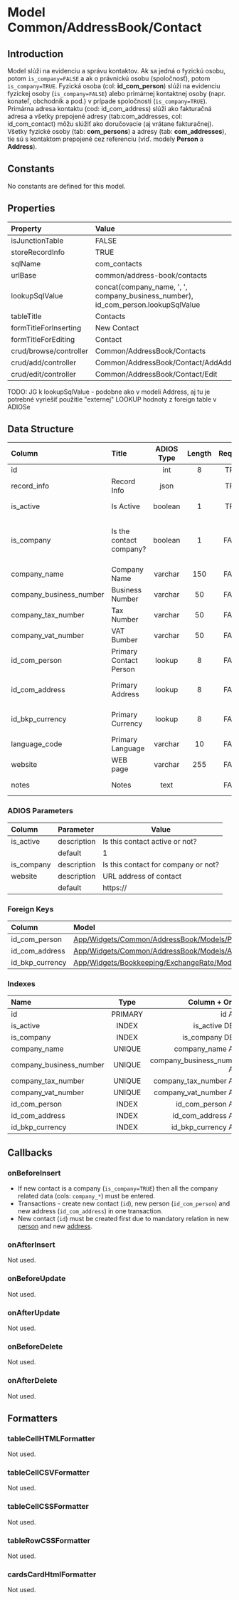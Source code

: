 # Model Common/AddressBook/Contact

## Introduction
Model slúži na evidenciu a správu kontaktov. Ak sa jedná o fyzickú osobu, potom `is_company=FALSE` a ak o právnickú osobu (spoločnosť), potom `is_company=TRUE`. Fyzická osoba (col: **id_com_person**) slúži na evidenciu fyzickej osoby (`is_company=FALSE`) alebo primárnej kontaktnej osoby (napr. konateľ, obchodník a pod.) v prípade spoločnosti (`is_company=TRUE`). Primárna adresa kontaktu (cod: id_com_address) slúži ako fakturačná adresa a všetky prepojené adresy (tab:com_addresses, col: id_com_contact) môžu slúžiť ako doručovacie (aj vrátane fakturačnej). Všetky fyzické osoby (tab: **com_persons**) a adresy (tab: **com_addresses**), tie sú s kontaktom prepojené cez referenciu (viď. modely **Person** a **Address**).

## Constants
No constants are defined for this model.

## Properties
| Property               | Value                                                                             |
| :--------------------- | :-------------------------------------------------------------------------------- |
| isJunctionTable        | FALSE                                                                             |
| storeRecordInfo        | TRUE                                                                              |
| sqlName                | com_contacts                                                                      |
| urlBase                | common/address-book/contacts                                                      |
| lookupSqlValue         | concat(company_name, ', ', company_business_number), id_com_person.lookupSqlValue |
| tableTitle             | Contacts                                                                          |
| formTitleForInserting  | New Contact                                                                       |
| formTitleForEditing    | Contact                                                                           |
| crud/browse/controller | Common/AddressBook/Contacts                                                       |
| crud/add/controller    | Common/AddressBook/Contact/AddAddAsCompany                                        |
| crud/edit/controller   | Common/AddressBook/Contact/Edit                                                   |

TODO: JG k lookupSqlValue - podobne ako v modeli Address, aj tu je potrebné vyriešiť použitie "externej" LOOKUP hodnoty z foreign table v ADIOSe

## Data Structure
| Column                  | Title                   | ADIOS Type | Length | Required | Notes                                 |
| :---------------------- | :---------------------- | :--------: | :----: | :------: | :------------------------------------ |
| id                      |                         |    int     |   8    |   TRUE   |                                       |
| record_info             | Record Info             |    json    |        |   TRUE   |                                       |
| is_active               | Is Active               |  boolean   |   1    |   TRUE   | Aktívny kontakt?                      |
| is_company              | Is the contact company? |  boolean   |   1    |  FALSE   | Ide o spoločnosť alebo fyzickú osobu? |
| company_name            | Company Name            |  varchar   |  150   |  FALSE   | Názov spoločnosti                     |
| company_business_number | Business Number         |  varchar   |   50   |  FALSE   | IČO                                   |
| company_tax_number      | Tax Number              |  varchar   |   50   |  FALSE   | DIČ                                   |
| company_vat_number      | VAT Bumber              |  varchar   |   50   |  FALSE   | DIČ DPH                               |
| id_com_person           | Primary Contact Person  |   lookup   |   8    |  FALSE   | ID fyzickej osoby                     |
| id_com_address          | Primary Address         |   lookup   |   8    |  FALSE   | ID primárnej adresy                   |
| id_bkp_currency         | Primary Currency        |   lookup   |   8    |  FALSE   | ID používanej meny                    |
| language_code           | Primary Language        |  varchar   |   10   |  FALSE   | Preferovaný jazyk                     |
| website                 | WEB page                |  varchar   |  255   |  FALSE   | WEB stránka                           |
| notes                   | Notes                   |    text    |        |  FALSE   | Poznámka ku kontaktu                  |

### ADIOS Parameters
| Column     | Parameter   | Value                               |
| :--------- | :---------- | ----------------------------------- |
| is_active  | description | Is this contact active or not?      |
|            | default     | 1                                   |
| is_company | description | Is this contact for company or not? |
| website    | description | URL address of contact              |
|            | default     | https://                            |

### Foreign Keys
| Column          | Model                                                                                                        | Relation | OnUpdate | OnDelete |
| :-------------- | :----------------------------------------------------------------------------------------------------------- | :------: | -------- | -------- |
| id_com_person   | [App/Widgets/Common/AddressBook/Models/Person](./Person.md)                                                  |   1:1    | Cascade  | Restrict |
| id_com_address  | [App/Widgets/Common/AddressBook/Models/Address](./Address.md)                                                |   1:1    | Cascade  | Restrict |
| id_bkp_currency | [App/Widgets/Bookkeeping/ExchangeRate/Models/Currency](../../../Bookkeeping/ExchangeRate/Models/Currency.md) |   1:1    | Cascade  | Restrict |

### Indexes
| Name                    |  Type   |              Column + Order |
| :---------------------- | :-----: | --------------------------: |
| id                      | PRIMARY |                      id ASC |
| is_active               |  INDEX  |              is_active DESC |
| is_company              |  INDEX  |             is_company DESC |
| company_name            | UNIQUE  |            company_name ASC |
| company_business_number | UNIQUE  | company_business_number ASC |
| company_tax_number      | UNIQUE  |      company_tax_number ASC |
| company_vat_number      | UNIQUE  |      company_vat_number ASC |
| id_com_person           |  INDEX  |           id_com_person ASC |
| id_com_address          |  INDEX  |          id_com_address ASC |
| id_bkp_currency         |  INDEX  |         id_bkp_currency ASC |


## Callbacks

### onBeforeInsert
* If new contact is a company (`is_company=TRUE`) then all the company related data (cols: `company_*`) must be entered.
* Transactions - create new contact (`id`), new person (`id_com_person`) and new address (`id_com_address`) in one transaction.
* New contact (`id`) must be created first due to mandatory relation in new [person](../Models/Person.md) and new [address](../Models/Address.md).

### onAfterInsert
Not used.

### onBeforeUpdate
Not used.

### onAfterUpdate
Not used.

### onBeforeDelete
Not used.

### onAfterDelete
Not used.

## Formatters

### tableCellHTMLFormatter
Not used.

### tableCellCSVFormatter
Not used.

### tableCellCSSFormatter
Not used.

### tableRowCSSFormatter
Not used.

### cardsCardHtmlFormatter
Not used.
